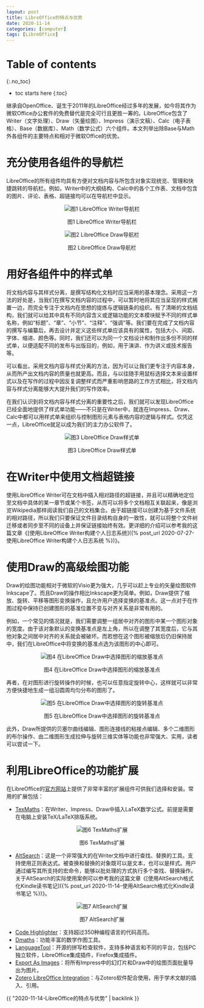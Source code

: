 ```yaml
---
layout: post
title: LibreOffice的特点与优势
date: 2020-11-14
categories: [computer]
tags: [LibreOffice]
---
```


# Table of contents
{:.no_toc}

* toc starts here
{:toc}

继承自OpenOffice、诞生于2011年的LibreOffice经过多年的发展，如今将其作为微软Office办公套件的免费替代是完全可行且更胜一筹的。LibreOffice包含了Writer（文字处理）、Draw（矢量绘图）、Impress（演示文稿）、Calc（电子表格）、Base（数据库）、Math（数学公式）六个组件。本文列举出除Base与Math外各组件的主要特点和相对于微软Office的优势。

# 充分使用各组件的导航栏

LibreOffice的所有组件均具有方便对文档内容与所包含对象实现统览、管理和快捷跳转的导航栏。例如，Writer中的大纲结构、Calc中的各个工作表、文档中包含的图片、评论、表格、超链接均可以在导航栏中显示。

<p align="center"><img src="/figures/p77551865.jpg" alt="图1 LibreOffice Writer导航栏" /></p>
<p align="center">图1 LibreOffice Writer导航栏</p>

<p align="center"><img src="/figures/p77551866.jpg" alt="图2 LibreOffice Draw导航栏" /></p>
<p align="center">图2 LibreOffice Draw导航栏</p>

# 用好各组件中的样式单

将文档内容与其样式分离，是撰写结构化文档时应当采用的基本理念。采用这一方法的好处是，当我们在撰写文档内容的过程中，可以暂时地将其应当呈现的样式搁置一边，而完全专注于文档内在思想的提炼与逻辑链条的组织。有了清晰的文档结构，我们就可以给其中具有不同内容含义或逻辑功能的文本模块赋予不同的样式单名称，例如“标题”、“章”、“小节”、“注释”、“强调”等。我们要在完成了文档内容的撰写与编纂后，再去设计并定义这些样式单应该具有的属性，包括大小、间距、字体、缩进、颜色等。同时，我们还可以为同一个文档设计和制作出多份不同的样式单，以便适配不同的发布与出版目的，例如，用于演讲、作为讲义或技术报告等。

可以看出，采用文档内容与样式分离的方法，因为可以让我们更专注于内容本身，从而所产出文档内容的质量也就更高。而且，与以往随手用鼠标选择文本来设置样式以及在写作的过程中因反复调整样式而严重影响思路的工作方式相比，将文档内容与样式分离能够大大提升我们的写作效率。

在我们认识到将文档内容与样式分离的重要性之后，我们就可以发现LibreOffice已经全面地提供了样式单功能——不只是在Writer中，就连在Impress、Draw、Calc中都可以用样式单来组织与控制图形元素与表格内容的逻辑与样式。仅凭这一点，LibreOffice就足以成为我们的主力办公软件了。

<p align="center"><img src="/figures/p77551868.jpg" alt="图3 LibreOffice Draw样式单" /></p>
<p align="center">图3 LibreOffice Draw样式单</p>

# 在Writer中使用文档超链接

使用LibreOffice Writer可在文档中插入相对路径的超链接，并且可以精确地定位至文档中具体的某一章节或某个书签，从而可以将多个文档相互关联起来，像是浏览Wikipedia那样阅读我们自己的文档集合。由于超链接可以创建为基于文件系统的相对路径，所以我们只要保证文件目录结构自身的一致性，就可以将整个文件树迁移或者同步至不同的设备上并保证链接始终有效。更详细的介绍可以参考我的这篇文章《[使用LibreOffice Writer构建个人日志系统]({% post_url 2020-07-27-使用LibreOffice Writer构建个人日志系统 %})》。

# 使用Draw的高级绘图功能

Draw的绘图功能相对于微软的Visio更为强大，几乎可以赶上专业的矢量绘图软件Inkscape了。而且Draw的操作相比Inkscape更为简单。例如，Draw提供了缩放、旋转、平移等图形变换操作，且允许用户选择变换的基准点。这一点对于在作图过程中保持已创建图形的基准位置不变与对齐关系是非常有用的。

例如，一个常见的情况就是，我们需要调整一组居中对齐的图形中某一个图形对象的宽度。由于该对象默认的变换基准点是左上角，所以在调整了其宽度后，它与其他对象之间居中对齐的关系就会被破坏。而若想在这个图形被缩放后仍旧保持居中，我们在LibreOffice中将变换的基准点选为该图形的中心即可。

<p align="center"><img src="/figures/p77551867.jpg" alt="图4 在LibreOffice Draw中选择图形的缩放基准点" /></p>
<p align="center">图4 在LibreOffice Draw中选择图形的缩放基准点</p>

再者，在对图形进行旋转操作的时候，也可以任意指定旋转中心，这样就可以非常方便快捷地生成一组沿圆周均匀分布的图形了。

<p align="center"><img src="/figures/p77551869.jpg" alt="图5 在LibreOffice Draw中选择图形的旋转基准点" /></p>
<p align="center">图5 在LibreOffice Draw中选择图形的旋转基准点</p>

此外，Draw所提供的贝塞尔曲线编辑、图形连接线的粘接点编辑、多个二维图形的布尔操作、由二维图形生成拉伸与旋转三维实体等功能也非常强大、实用，读者可以尝试一下。

# 利用LibreOffice的功能扩展

在LibreOffice的[官方网站](https://extensions.libreoffice.org/)上提供了非常丰富的扩展组件可供我们选择和安装。常用的扩展包括：

- [TexMaths](https://extensions.libreoffice.org/en/extensions/show/texmaths-1)：在Writer、Impress、Draw中插入LaTeX数学公式。前提是需要在电脑上安装TeX/LaTeX排版系统。

<p align="center"><img src="/figures/p77551870.jpg" alt="图6 TexMaths扩展" /></p>
<p align="center">图6 TexMaths扩展</p>

- [AltSearch](https://extensions.libreoffice.org/en/extensions/show/alternative-dialog-find-replace-for-writer)：这是一个非常强大的在Writer文档中进行查找、替换的工具。支持使用正则表达式。被查换和替换的对象既可以是文本，也可以是样式。用户通过编写其所支持的宏命令，能够以批处理的方式执行多个查找、替换操作。关于AltSearch的实际使用案例可以参考我的这篇文章《[使用AltSearch格式化Kindle读书笔记]({% post_url 2020-11-14-使用AltSearch格式化Kindle读书笔记 %})》。

<p align="center"><img src="/figures/p77551871.jpg" alt="图7 AltSearch扩展" /></p>
<p align="center">图7 AltSearch扩展</p>

- [Code Highlighter](https://extensions.libreoffice.org/en/extensions/show/code-highlighter)：支持超过350种编程语言的代码高亮。
- [Dmaths](https://extensions.libreoffice.org/en/extensions/show/dmaths)：功能丰富的数学作图工具。
- [LanguageTool](https://extensions.libreoffice.org/en/extensions/show/languagetool)：开源的拼写检查软件，支持多种语言和不同的平台，包括PC独立软件，LibreOffice集成插件，Firefox集成插件。
- [Export As Images](https://extensions.libreoffice.org/en/extensions/show/export-as-images)：将所有Impress中的幻灯片和Draw中的绘图页面批量导出为图片。
- [Zotero LibreOffice Integration](https://extensions.libreoffice.org/en/extensions/show/zotero-libreoffice-integration)：与Zotero软件配合使用，用于学术文献的插入、引用。

{{ "2020-11-14-LibreOffice的特点与优势" | backlink }}
